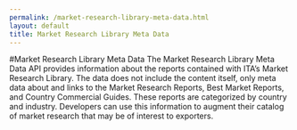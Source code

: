 ```yaml
---
permalink: /market-research-library-meta-data.html
layout: default
title: Market Research Library Meta Data
---
```


#Market Research Library Meta Data
The Market Research Library Meta Data API provides information about the reports contained with ITA’s Market Research Library.  The data does not include the content itself, only meta data about and links to the Market Research Reports, Best Market Reports, and Country Commercial Guides.  These reports are categorized by country and industry.  Developers can use this information to augment their catalog of market research that may be of interest to exporters.


